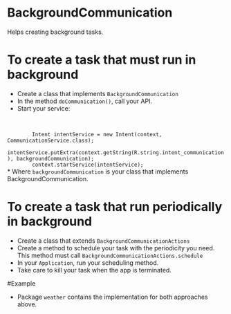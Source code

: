 # BackgroundCommunication

Helps creating background tasks.

# To create a task that must run in background
- Create a class that implements <code>BackgroundCommunication</code>
- In the method <code>doCommunication()</code>, call your API.
- Start your service:
<br>
<code>
        Intent intentService = new Intent(context, CommunicationService.class);
        intentService.putExtra(context.getString(R.string.intent_communication), backgroundCommunication);
        context.startService(intentService);
</code>      
* Where <code>backgroundCommunication</code> is your class that implements BackgroundCommunication.

# To create a task that run periodically in background
- Create a class that extends <code>BackgroundCommunicationActions</code>
- Create a method to schedule your task with the periodicity you need. This method must call <code>BackgroundCommunicationActions.schedule</code>
- In your <code>Application</code>, run your scheduling method.
- Take care to kill your task when the app is terminated.

#Example
- Package <code>weather</code> contains the implementation for both approaches above.
